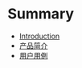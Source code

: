 # Summary

* [Introduction](README.md)
* [产品简介](chan-pin-jian-jie.md)
* [用户用例](yong-hu-yong-li.md)

